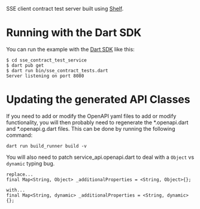 SSE client contract test server built using [Shelf](https://pub.dev/packages/shelf).

# Running with the Dart SDK

You can run the example with the [Dart SDK](https://dart.dev/get-dart)
like this:

```
$ cd sse_contract_test_service
$ dart pub get
$ dart run bin/sse_contract_tests.dart
Server listening on port 8080
```

# Updating the generated API Classes

If you need to add or modify the OpenAPI yaml files to add or modify functionality, you will then probably need to regenerate the *.openapi.dart and *.openapi.g.dart files.  This can be done by running the following command:

```
dart run build_runner build -v
```

You will also need to patch service_api.openapi.dart to deal with a `Object` vs `dynamic` typing bug.

```
replace...
final Map<String, Object> _additionalProperties = <String, Object>{};

with...
final Map<String, dynamic> _additionalProperties = <String, dynamic>{};
```
